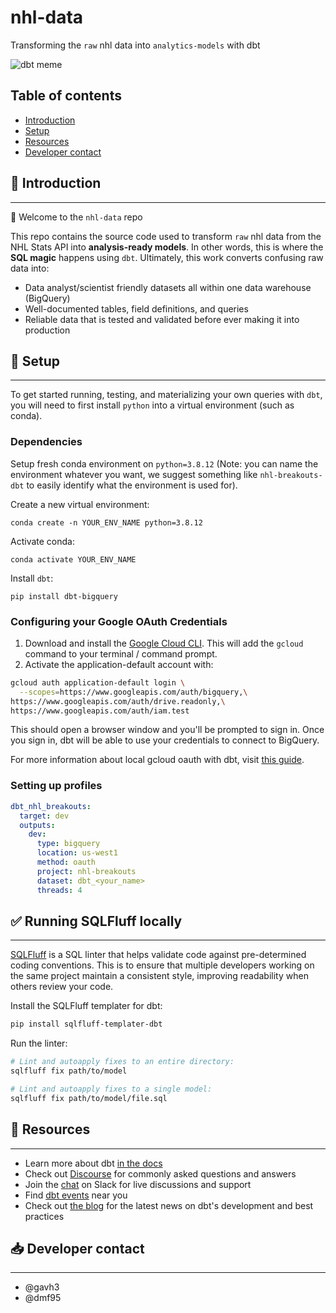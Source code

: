 # nhl-data
Transforming the `raw` nhl data into `analytics-models` with dbt

![dbt meme](assets/repo-meme.png "dbt meme")

## Table of contents
* [Introduction](#introduction)
* [Setup](#setup)
* [Resources](#resources)
* [Developer contact](#developer-contact)

## :tada: Introduction
---

:wave: Welcome to the `nhl-data` repo

This repo contains the source code used to transform `raw` nhl data from the NHL Stats API into **analysis-ready models**. In other words, this is where the **SQL magic** happens using `dbt`. Ultimately, this work converts confusing raw data into:
* Data analyst/scientist friendly datasets all within one data warehouse (BigQuery)
* Well-documented tables, field definitions, and queries
* Reliable data that is tested and validated before ever making it into production

## :nut_and_bolt: Setup
---
To get started running, testing, and materializing your own queries with `dbt`, you will need to first install `python` into a virtual environment (such as conda).

### Dependencies
Setup fresh conda environment on `python=3.8.12` (Note: you can name the environment whatever you want, we suggest something like `nhl-breakouts-dbt` to easily identify what the environment is used for).

Create a new virtual environment:
```
conda create -n YOUR_ENV_NAME python=3.8.12
```
Activate conda:
```
conda activate YOUR_ENV_NAME
```
Install `dbt`:
```
pip install dbt-bigquery
```

### Configuring your Google OAuth Credentials
1. Download and install the [Google Cloud CLI](https://cloud.google.com/sdk/docs/install). This will add the `gcloud` command to your terminal / command prompt.
2. Activate the application-default account with:
```zsh
gcloud auth application-default login \
  --scopes=https://www.googleapis.com/auth/bigquery,\
https://www.googleapis.com/auth/drive.readonly,\
https://www.googleapis.com/auth/iam.test
```
This should open a browser window and you'll be prompted to sign in. Once you sign in, dbt will be able to use your credentials to connect to BigQuery.

For more information about local gcloud oauth with dbt, visit [this guide](https://docs.getdbt.com/reference/warehouse-profiles/bigquery-profile#local-oauth-gcloud-setup).

### Setting up profiles
```yml
dbt_nhl_breakouts:
  target: dev
  outputs:
    dev:
      type: bigquery
      location: us-west1
      method: oauth
      project: nhl-breakouts
      dataset: dbt_<your_name>
      threads: 4
```

##  :white_check_mark: Running SQLFluff locally
---

[SQLFluff](https://www.sqlfluff.com/) is a SQL linter that helps validate code against pre-determined coding conventions. This is to ensure that multiple developers working on the same project maintain a consistent style, improving readability when others review your code.

Install the SQLFluff templater for dbt:
```bash
pip install sqlfluff-templater-dbt
```

Run the linter:
```bash
# Lint and autoapply fixes to an entire directory:
sqlfluff fix path/to/model

# Lint and autoapply fixes to a single model:
sqlfluff fix path/to/model/file.sql
```

## :book: Resources
---
- Learn more about dbt [in the docs](https://docs.getdbt.com/docs/introduction)
- Check out [Discourse](https://discourse.getdbt.com/) for commonly asked questions and answers
- Join the [chat](https://community.getdbt.com/) on Slack for live discussions and support
- Find [dbt events](https://events.getdbt.com) near you
- Check out [the blog](https://blog.getdbt.com/) for the latest news on dbt's development and best practices

## :inbox_tray: Developer contact
---
* @gavh3
* @dmf95
